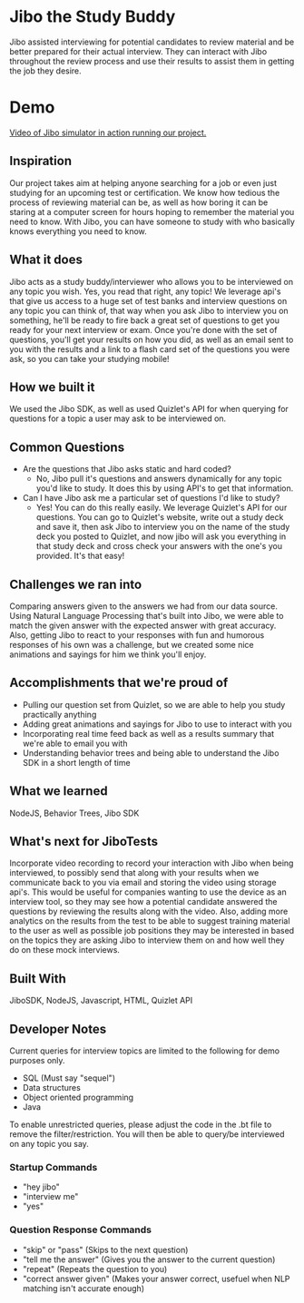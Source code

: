 # Jibo the Study Buddy

Jibo assisted interviewing for potential candidates to review material and be better prepared for their actual interview. They can interact with Jibo throughout the review process and use their results to assist them in getting the job they desire.

# Demo
[Video of Jibo simulator in action running our project.](https://youtu.be/hLXrqcb00Mg)

## Inspiration
Our project takes aim at helping anyone searching for a job or even just studying for an upcoming test or certification. We know how tedious the process of reviewing material can be, as well as how boring it can be staring at a computer screen for hours hoping to remember the material you need to know. With Jibo, you can have someone to study with who basically knows everything you need to know.

## What it does
Jibo acts as a study buddy/interviewer who allows you to be interviewed on any topic you wish. Yes, you read that right, any topic! We leverage api's that give us access to a huge set of test banks and interview questions on any topic you can think of, that way when you ask Jibo to interview you on something, he'll be ready to fire back a great set of questions to get you ready for your next interview or exam. Once you're done with the set of questions, you'll get your results on how you did, as well as an email sent to you with the results and a link to a flash card set of the questions you were ask, so you can take your studying mobile!

## How we built it
We used the Jibo SDK, as well as used Quizlet's API for when querying for questions for a topic a user may ask to be interviewed on.

## Common Questions
* Are the questions that Jibo asks static and hard coded?
    * No, Jibo pull it's questions and answers dynamically for any topic you'd like to study. It does this by using API's to get that information.
* Can I have Jibo ask me a particular set of questions I'd like to study?
    * Yes! You can do this really easily. We leverage Quizlet's API for our questions. You can go to Quizlet's website, write out a study deck and save it, then ask Jibo to interview you on the name of the study deck you posted to Quizlet, and now jibo will ask you everything in that study deck and cross check your answers with the one's you provided. It's that easy!

## Challenges we ran into
Comparing answers given to the answers we had from our data source. Using Natural Language Processing that's built into Jibo, we were able to match the given answer with the expected answer with great accuracy.  Also, getting Jibo to react to your responses with fun and humorous responses of his own was a challenge, but we created some nice animations and sayings for him we think you'll enjoy. 

## Accomplishments that we're proud of
* Pulling our question set from Quizlet, so we are able to help you study practically anything
* Adding great animations and sayings for Jibo to use to interact with you
* Incorporating real time feed back as well as a results summary that we're able to email you with
* Understanding behavior trees and being able to understand the Jibo SDK in a short length of time

## What we learned
NodeJS, Behavior Trees, Jibo SDK

## What's next for JiboTests
Incorporate video recording to record your interaction with Jibo when being interviewed, to possibly send that along with your results when we communicate back to you via email and storing the video using storage api's. This would be useful for companies wanting to use the device as an interview tool, so they may see how a potential candidate answered the questions by reviewing the results along with the video. Also, adding more analytics on the results from the test to be able to suggest training material to the user as well as possible job positions they may be interested in based on the topics they are asking Jibo to interview them on and how well they do on these mock interviews.

## Built With
JiboSDK, NodeJS, Javascript, HTML, Quizlet API

## Developer Notes
Current queries for interview topics are limited to the following for demo purposes only.
* SQL (Must say "sequel")
* Data structures
* Object oriented programming
* Java

To enable unrestricted queries, please adjust the code in the .bt file to remove the filter/restriction.
You will then be able to query/be interviewed on any topic you say.

### Startup Commands
* "hey jibo"
* "interview me"
* "yes"

### Question Response Commands
* "skip" or "pass" (Skips to the next question)
* "tell me the answer" (Gives you the answer to the current question)
* "repeat" (Repeats the question to you)
* "correct answer given" (Makes your answer correct, usefuel when NLP matching isn't accurate enough)
